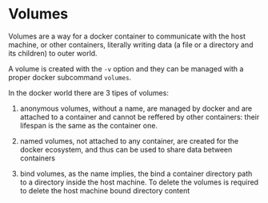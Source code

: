 # Volumes

Volumes are a way for a docker container to communicate with the host machine,
or other containers, literally writing data (a file or a directory and its
children) to outer world.

A volume is created with the `-v` option and they can be managed with a proper
docker subcommand `volumes`.

In the docker world there are 3 tipes of volumes:

1.  anonymous volumes, without a name, are managed by docker and are attached to
    a container and cannot be reffered by other containers: their lifespan is
    the same as the container one.

1.  named volumes, not attached to any container, are created for the docker
    ecosystem, and thus can be used to share data between containers

1.  bind volumes, as the name implies, the bind a container directory path to a
    directory inside the host machine. To delete the volumes is required to
    delete the host machine bound directory content
